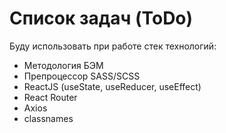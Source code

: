 # Список задач (ToDo)

Буду использовать при работе стек технологий: 

<ul>
<li>Методология БЭМ</li>
<li>Препроцессор SASS/SCSS</li>
<li>ReactJS (useState, useReducer, useEffect)</li>
<li>React Router</li>
<li>Axios</li>
<li>classnames</li>

</ul>




